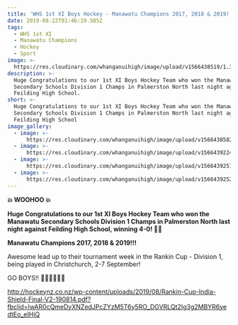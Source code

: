 ```yaml
---
title: 'WHS 1st XI Boys Hockey - Manawatu Champions 2017, 2018 & 2019!!!'
date: 2019-08-22T01:46:19.585Z
tags:
  - WHS 1st XI
  - Manawatu Champions
  - Hockey
  - Sport
image: >-
  https://res.cloudinary.com/whanganuihigh/image/upload/v1566438519/1.3_years_in_a_row....jpg
description: >-
  Huge Congratulations to our 1st XI Boys Hockey Team who won the Manawatu
  Secondary Schools Division 1 Champs in Palmerston North last night against
  Feilding High School.
short: >-
  Huge Congratulations to our 1st XI Boys Hockey Team who won the Manawatu
  Secondary Schools Division 1 Champs in Palmerston North last night against
  Feilding High School
image_gallery:
  - image: >-
      https://res.cloudinary.com/whanganuihigh/image/upload/v1566438582/2.Winners-4-to-Nil.jpg
  - image: >-
      https://res.cloudinary.com/whanganuihigh/image/upload/v1566439224/3.68860366_1325834344232335_8747008490976837632crop_n.jpg
  - image: >-
      https://res.cloudinary.com/whanganuihigh/image/upload/v1566439251/4.68964869_1325834320899004_5061944443842592768crop_n.jpg
  - image: >-
      https://res.cloudinary.com/whanganuihigh/image/upload/v1566439252/5.69473164_1325834300899006_594145971634438144crop_n.jpg
---
```

**💥 WOOHOO 💥**

**Huge Congratulations to our 1st XI Boys Hockey Team who won the Manawatu Secondary Schools Division 1 Champs in Palmerston North last night against Feilding High School, winning 4-0! 👏👏**

**Manawatu Champions 2017, 2018 & 2019!!!**

Awesome lead up to their tournament week in the Rankin Cup - Division 1, being played in Christchurch, 2-7 September!

GO BOYS!! 💚💛🏑🏑💛💚

http://hockeynz.co.nz/wp-content/uploads/2019/08/Rankin-Cup-India-Shield-Final-V2-190814.pdf?fbclid=IwAR0cQmeDyXNZedJPcZYzM5T6y5RO_DGVRLQt2Ig3g2MBYR6yedtEo_eIHiQ
